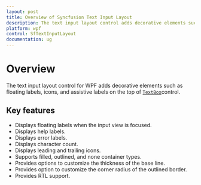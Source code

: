 ```yaml
---
layout: post
title: Overview of Syncfusion Text Input Layout
description: The text input layout control adds decorative elements such as floating labels, icons, and assistive labels on the top of the input views.
platform: wpf
control: SfTextInputLayout
documentation: ug
---
```


# Overview

The text input layout control for WPF adds decorative elements such as floating labels, icons, and assistive labels on the top of [`TextBox`](https://docs.microsoft.com/en-us/dotnet/api/system.windows.controls.textbox)control.

## Key features

* Displays floating labels when the input view is focused.
* Displays help labels.
* Displays error labels.
* Displays character count.
* Displays leading and trailing icons.
* Supports filled, outlined, and none container types.
* Provides options to customize the thickness of the base line.
* Provides option to customize the corner radius of the outlined border.
* Provides RTL support.